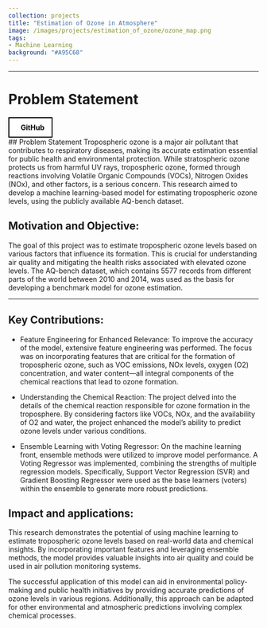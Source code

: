 ```yaml
---
collection: projects
title: "Estimation of Ozone in Atmosphere"
image: /images/projects/estimation_of_ozone/ozone_map.png
tags: 
- Machine Learning
background: "#A95C68" 
---
```

<style>
    .image-container {
      text-align: center;
    }
    .responsive-image {
      width: 500px; /* Set the desired width */
      height: auto; /* Maintain aspect ratio */
    }
    .button-container {
    width: 100%;
    display: flex;
    justify-content: left;
    }

    .button-group {
        display: flex;
        gap: 15px; /* Space between buttons */
        align-items: center;
    }

    .icon-button {
        display: flex;
        align-items: center;
        justify-content: center;
        padding: 10px 15px;
        border: 2px solid black;
        background-color: white;
        color: black;
        font-weight: bold;
        cursor: pointer;
        transition: all 0.3s ease;
        text-decoration: none !important;
    }

    .icon-button i {
        margin-right: 8px;
        font-size: 20px;
    }

    .icon-button:hover {
        background-color: black;
        color: white;
    }
</style>

<!-- <div class="button-container">
    <div class="button-group">
        <a href="https://github.com/FarStryke21/MAPF" class="icon-button github-button">
            <i class="fab fa-github"></i>
            <span>GitHub</span>
        </a>
        <a href="/files/16745_tyagi_gite_kokil_chulawala.pdf" class="icon-button github-button">
            <i class="fas fa-file-alt"></i>
            <span>Article</span>
        </a>
    </div>
</div> -->

---------------------
# Problem Statement

<div class="button-container">
    <a href="https://github.com/JavalVyas2000/Estimation-of-Tropospheric-Ozone-" class="icon-button arxiv-button">
        <i class="fab fa-github"></i>
        <span>GitHub</span>
    </a>
</div>
## Problem Statement
Tropospheric ozone is a major air pollutant that contributes to respiratory diseases, making its accurate estimation essential for public health and environmental protection. While stratospheric ozone protects us from harmful UV rays, tropospheric ozone, formed through reactions involving Volatile Organic Compounds (VOCs), Nitrogen Oxides (NOx), and other factors, is a serious concern. This research aimed to develop a machine learning-based model for estimating tropospheric ozone levels, using the publicly available AQ-bench dataset.

## Motivation and Objective:

The goal of this project was to estimate tropospheric ozone levels based on various factors that influence its formation. This is crucial for understanding air quality and mitigating the health risks associated with elevated ozone levels. The AQ-bench dataset, which contains 5577 records from different parts of the world between 2010 and 2014, was used as the basis for developing a benchmark model for ozone estimation.


------------------------
## Key Contributions:

- Feature Engineering for Enhanced Relevance:
To improve the accuracy of the model, extensive feature engineering was performed. The focus was on incorporating features that are critical for the formation of tropospheric ozone, such as VOC emissions, NOx levels, oxygen (O2) concentration, and water content—all integral components of the chemical reactions that lead to ozone formation.

- Understanding the Chemical Reaction:
The project delved into the details of the chemical reaction responsible for ozone formation in the troposphere. By considering factors like VOCs, NOx, and the availability of O2 and water, the project enhanced the model’s ability to predict ozone levels under various conditions.

- Ensemble Learning with Voting Regressor:
On the machine learning front, ensemble methods were utilized to improve model performance. A Voting Regressor was implemented, combining the strengths of multiple regression models. Specifically, Support Vector Regression (SVR) and Gradient Boosting Regressor were used as the base learners (voters) within the ensemble to generate more robust predictions.


## Impact and applications:
This research demonstrates the potential of using machine learning to estimate tropospheric ozone levels based on real-world data and chemical insights. By incorporating important features and leveraging ensemble methods, the model provides valuable insights into air quality and could be used in air pollution monitoring systems.

The successful application of this model can aid in environmental policy-making and public health initiatives by providing accurate predictions of ozone levels in various regions. Additionally, this approach can be adapted for other environmental and atmospheric predictions involving complex chemical processes.